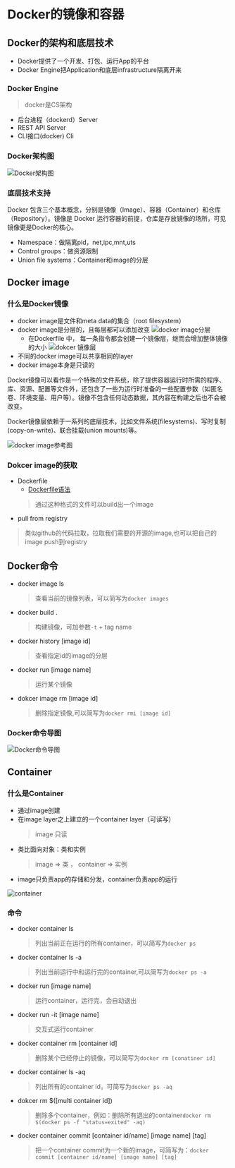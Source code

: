 # Docker的镜像和容器

## Docker的架构和底层技术

- Docker提供了一个开发、打包、运行App的平台
- Docker Engine把Application和底层infrastructure隔离开来

### Docker Engine

> docker是CS架构

- 后台进程（dockerd）Server
- REST API Server
- CLI接口(docker) Cli

### Docker架构图

![Docker架构图](https://ws1.sinaimg.cn/large/6aedb651gy1fr9lnsnzntj20i2099q3j.jpg)

### 底层技术支持

Docker 包含三个基本概念，分别是镜像（Image）、容器（Container）和仓库（Repository）。镜像是 Docker 运行容器的前提，仓库是存放镜像的场所，可见镜像更是Docker的核心。

- Namespace：做隔离pid，net,ipc,mnt,uts
- Control groups：做资源限制
- Union file systems：Container和image的分层


## Docker image

### 什么是Docker镜像

- docker image是文件和meta data的集合（root filesystem）
- docker image是分层的，且每层都可以添加改变
  ![docker image分层](https://ws1.sinaimg.cn/large/6aedb651gy1fr9mm9edouj20k00f0my4.jpg)
  - 在Dockerfile 中， 每一条指令都会创建一个镜像层，继而会增加整体镜像的大小
  ![dokcer 镜像层](https://ws1.sinaimg.cn/large/6aedb651gy1fr9njv2mkqj21go0j4h80.jpg)
- 不同的docker image可以共享相同的layer
- docker image本身是只读的

Docker镜像可以看作是一个特殊的文件系统，除了提供容器运行时所需的程序、库、资源、配置等文件外，还包含了一些为运行时准备的一些配置参数（如匿名卷、环境变量、用户等）。镜像不包含任何动态数据，其内容在构建之后也不会被改变。

Docker镜像层依赖于一系列的底层技术，比如文件系统(filesystems)、写时复制(copy-on-write)、联合挂载(union mounts)等。

![docker image参考图](https://ws1.sinaimg.cn/large/6aedb651gy1fr9mweaqp3j21120iqago.jpg)


### Dokcer image的获取

- Dockerfile
  - [Dockerfile语法](https://docs.docker-cn.com/engine/reference/builder/)
  > 通过这种格式的文件可以build出一个image
- pull from registry
 > 类似github的代码拉取，拉取我们需要的开源的image,也可以把自己的image push到registry

## Docker命令

- docker image ls
  > 查看当前的镜像列表，可以简写为`docker images`
- docker build .
  > 构建镜像，可加参数`-t` +  tag name
- docker history [image id]
  > 查看指定id的image的分层
- docker run [image name]
  > 运行某个镜像
- dokcer image rm [image id]
  > 删除指定镜像,可以简写为`docker rmi [image id]`
### Docker命令导图

![Docker命令导图](https://ws1.sinaimg.cn/large/6aedb651gy1fr9n9y8p1rj20k00f0q3z.jpg)


## Container

### 什么是Container

- 通过image创建
- 在image layer之上建立的一个container layer（可读写）
  > image 只读
- 类比面向对象：类和实例
  > image => 类 ， container => 实例
- image只负责app的存储和分发，container负责app的运行

![container](https://ws1.sinaimg.cn/large/6aedb651gy1fr9oo26b87j20s20i2te5.jpg)

### 命令

- docker container ls
  > 列出当前正在运行的所有container，可以简写为`docker ps`
- docker container ls -a
  > 列出当前运行中和运行完的container,可以简写为`docker ps -a`
- docker run [image name]
  > 运行container，运行完，会自动退出
- docker run -it [image name]
  > 交互式运行container
- docker container rm [container id]
  > 删除某个已经停止的镜像，可以简写为`docker rm [conatiner id]`
- docker container ls -aq 
  > 列出所有的container id，可简写为`docker ps -aq`
- dokcer rm $([multi container id])
  > 删除多个container，例如：删除所有退出的container`docker rm $(docker ps -f "status=exited" -aq)`
- docker container commit [container id/name] [image name] [tag]
  > 把一个container commit为一个新的image，可简写为：`docker commit [container id/name] [image name] [tag]`
